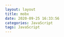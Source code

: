 ```yaml
---
layout: layout
title: mobx
date: 2020-09-25 16:33:56
categories: JavaScript
tags: JavaScript
---
```

